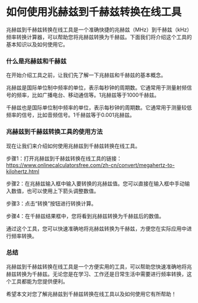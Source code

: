 如何使用兆赫兹到千赫兹转换在线工具
=================

兆赫兹到千赫兹转换在线工具是一个准确快捷的兆赫兹（MHz）到千赫兹（kHz）频率转换计算器，可以帮助您将兆赫兹转换为千赫兹。下面我们将介绍这个工具的基本知识以及如何使用它。

### 什么是兆赫兹和千赫兹

在开始介绍工具之前，让我们先了解一下兆赫兹和千赫兹的基本概念。

兆赫兹是国际单位制中频率的单位，表示每秒钟的周期数。它通常用于测量射频信号的频率，比如广播电台、移动通信等。1兆赫兹等于1000千赫兹。

千赫兹也是国际单位制中频率的单位，表示每秒钟的周期数。它通常用于测量较低频率的信号，比如音频信号。1千赫兹等于0.001兆赫兹。

### 兆赫兹到千赫兹转换工具的使用方法

现在让我们来介绍如何使用兆赫兹到千赫兹转换在线工具。

步骤1：打开兆赫兹到千赫兹转换在线工具的链接：<https://www.onlinecalculatorsfree.com/zh-cn/convert/megahertz-to-kilohertz.html>

步骤2：在兆赫兹输入框中输入要转换的兆赫兹值。您可以直接在输入框中手动输入数值，也可以使用上下箭头调整数值。

步骤3：点击“转换”按钮进行转换计算。

步骤4：在千赫兹结果框中，您将看到兆赫兹转换为千赫兹后的数值。

通过这个工具，您可以快速准确地将兆赫兹转换为千赫兹，方便您在实际应用中进行频率转换。

### 总结

兆赫兹到千赫兹转换在线工具是一个方便实用的工具，可以帮助您快速准确地将兆赫兹转换为千赫兹。无论您是在学习、工作还是日常生活中需要进行频率转换，这个工具都能为您提供便利。

希望本文对您了解兆赫兹到千赫兹转换在线工具以及如何使用它有所帮助！